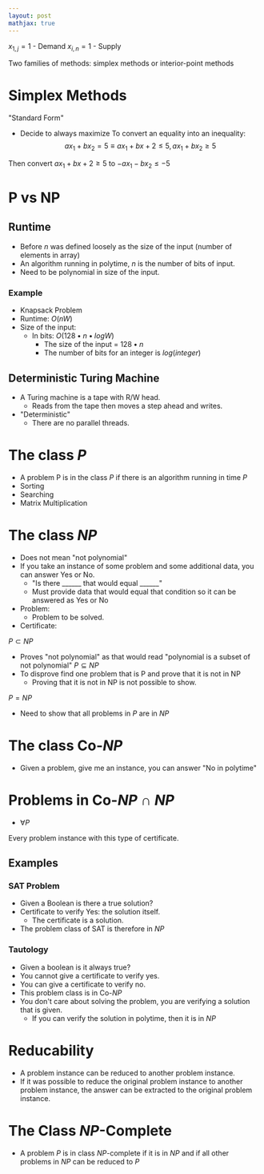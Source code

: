```yaml
---
layout: post
mathjax: true
---
```


$x_{1,j}=1$ - Demand
$x_{i,n}=1$ - Supply

Two families of methods: simplex methods or interior-point methods
# Simplex Methods
"Standard Form"
* Decide to always maximize
To convert an equality into an inequality:
$$ax_1+bx_2=5\equiv {ax_1+bx+2\le 5, ax_1+bx_2\ge 5}$$

Then convert $ax_1+bx+2\ge 5$ to $-ax_1-bx_2\le -5$

# P vs NP
## Runtime
* Before $n$ was defined loosely as the size of the input (number of elements in array)
* An algorithm running in polytime, $n$ is the number of bits of input.
* Need to be polynomial in size of the input.

### Example
* Knapsack Problem
* Runtime: $O(nW)$
* Size of the input:
	* In bits: $O(128\bullet n\bullet logW)$
		* The size of the input = $128\bullet n$
		* The number of bits for an integer is $log(integer)$

## Deterministic Turing Machine
* A Turing machine is a tape with R/W head.
	* Reads from the tape then moves a step ahead and writes.
* "Deterministic"
	* There are no parallel threads.

# The class $P$
* A problem P is in the class $P$ if there is an algorithm running in time $P$
* Sorting
* Searching
* Matrix Multiplication

# The class $NP$
* Does not mean "not polynomial"
* If you take an instance of some problem and some additional data, you can answer Yes or No.
	* "Is there ______ that would equal ______"
	* Must provide data that would equal that condition so it can be answered as Yes or No
* Problem:
	* Problem to be solved.
* Certificate:

$P\subset NP$
* Proves "not polynomial" as that would read "polynomial is a subset of not polynomial"
$P\subseteq NP$
* To disprove find one problem that is P and prove that it is not in NP
	* Proving that it is not in NP is not possible to show.

$P=NP$
* Need to show that all problems in $P$ are in $NP$

# The class Co-$NP$
* Given a problem, give me an instance, you can answer "No in polytime"

# Problems in Co-$NP\cap NP$
* $\forall P$

Every problem instance with this type of certificate.
## Examples
### SAT Problem
* Given a Boolean is there a true solution?
* Certificate to verify Yes: the solution itself.
	* The certificate is a solution.
* The problem class of SAT is therefore in $NP$

### Tautology
* Given a boolean is it always true?
* You cannot give a certificate to verify yes.
* You can give a certificate to verify no.
* This problem class is in Co-$NP$
* You don't care about solving the problem, you are verifying a solution that is given.
	* If you can verify the solution in polytime, then it is in $NP$

# Reducability
* A problem instance can be reduced to another problem instance.
* If it was possible to reduce the original problem instance to another problem instance, the answer can be extracted to the original problem instance.

# The Class $NP$-Complete
* A problem $P$ is in class $NP$-complete if it is in $NP$ and if all other problems in $NP$ can be reduced to $P$

